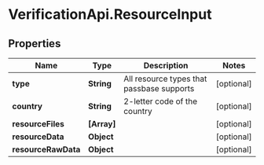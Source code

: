# VerificationApi.ResourceInput

## Properties

Name | Type | Description | Notes
------------ | ------------- | ------------- | -------------
**type** | **String** | All resource types that passbase supports | [optional] 
**country** | **String** | 2-letter code of the country | [optional] 
**resourceFiles** | **[Array]** |  | [optional] 
**resourceData** | **Object** |  | [optional] 
**resourceRawData** | **Object** |  | [optional] 



